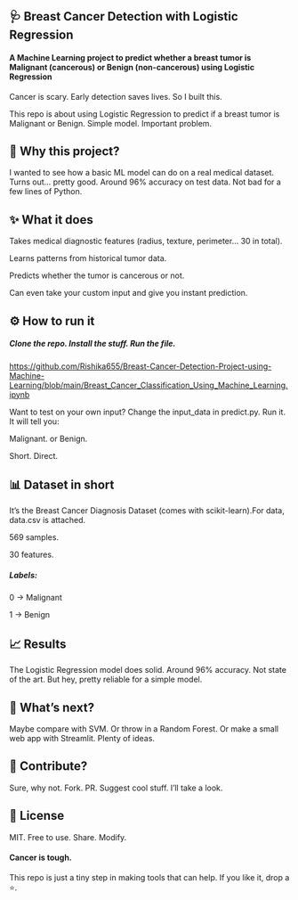 

## 🩺 Breast Cancer Detection with Logistic Regression

#### A Machine Learning project to predict whether a breast tumor is Malignant (cancerous) or Benign (non-cancerous) using Logistic Regression

Cancer is scary.
Early detection saves lives.
So I built this.

This repo is about using Logistic Regression to predict if a breast tumor is Malignant or Benign.
Simple model. Important problem.

## 📖 Why this project?

I wanted to see how a basic ML model can do on a real medical dataset.
Turns out… pretty good.
Around 96% accuracy on test data.
Not bad for a few lines of Python.

## ✨ What it does

Takes medical diagnostic features (radius, texture, perimeter… 30 in total).

Learns patterns from historical tumor data.

Predicts whether the tumor is cancerous or not.

Can even take your custom input and give you instant prediction.

## ⚙️ How to run it

##### Clone the repo. Install the stuff. Run the file.

https://github.com/Rishika655/Breast-Cancer-Detection-Project-using-Machine-Learning/blob/main/Breast_Cancer_Classification_Using_Machine_Learning.ipynb

Want to test on your own input? Change the input_data in predict.py.
Run it.
It will tell you:

Malignant. or Benign.

Short. Direct.

## 📊 Dataset in short

It’s the Breast Cancer Diagnosis Dataset (comes with scikit-learn).For data, data.csv is attached.

569 samples.

30 features.

##### Labels:

0 → Malignant

1 → Benign

## 📈 Results

The Logistic Regression model does solid.
Around 96% accuracy.
Not state of the art. But hey, pretty reliable for a simple model.

## 🔮 What’s next?

Maybe compare with SVM.
Or throw in a Random Forest.
Or make a small web app with Streamlit.
Plenty of ideas.

## 🤝 Contribute?

Sure, why not.
Fork. PR. Suggest cool stuff.
I’ll take a look.

## 📜 License

MIT. Free to use. Share. Modify.

#### Cancer is tough.
This repo is just a tiny step in making tools that can help.
If you like it, drop a ⭐.



